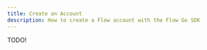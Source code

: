 ```yaml
---
title: Create an Account
description: How to create a Flow account with the Flow Go SDK
---
```


TODO!
